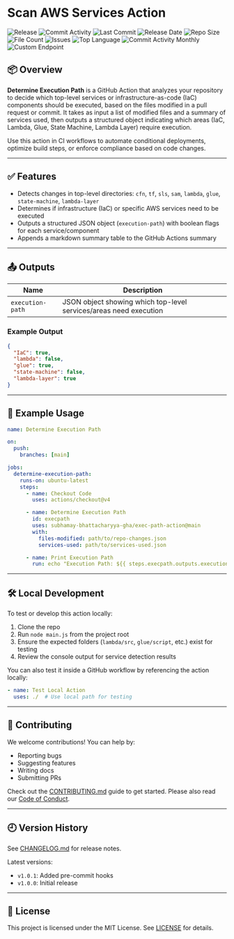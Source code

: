 # Scan AWS Services Action

![Release](https://github.com/subhamay-bhattacharyya-gha/exec-path-action/actions/workflows/release.yaml/badge.svg)&nbsp;![Commit Activity](https://img.shields.io/github/commit-activity/t/subhamay-bhattacharyya-gha/exec-path-action)&nbsp;![Last Commit](https://img.shields.io/github/last-commit/subhamay-bhattacharyya-gha/exec-path-action)&nbsp;![Release Date](https://img.shields.io/github/release-date/subhamay-bhattacharyya-gha/exec-path-action)&nbsp;![Repo Size](https://img.shields.io/github/repo-size/subhamay-bhattacharyya-gha/exec-path-action)&nbsp;![File Count](https://img.shields.io/github/directory-file-count/subhamay-bhattacharyya-gha/exec-path-action)&nbsp;![Issues](https://img.shields.io/github/issues/subhamay-bhattacharyya-gha/exec-path-action)&nbsp;![Top Language](https://img.shields.io/github/languages/top/subhamay-bhattacharyya-gha/exec-path-action)&nbsp;![Commit Activity Monthly](https://img.shields.io/github/commit-activity/m/subhamay-bhattacharyya-gha/exec-path-action)&nbsp;![Custom Endpoint](https://img.shields.io/endpoint?url=https://gist.githubusercontent.com/bsubhamay/a43519ed07b7fcb270a07a7d1bc9e29d/raw/exec-path-action.json?)

## 📦 Overview

**Determine Execution Path** is a GitHub Action that analyzes your repository to decide which top-level services or infrastructure-as-code (IaC) components should be executed, based on the files modified in a pull request or commit. It takes as input a list of modified files and a summary of services used, then outputs a structured object indicating which areas (IaC, Lambda, Glue, State Machine, Lambda Layer) require execution.

Use this action in CI workflows to automate conditional deployments, optimize build steps, or enforce compliance based on code changes.

---

## ✅ Features

- Detects changes in top-level directories: `cfn`, `tf`, `sls`, `sam`, `lambda`, `glue`, `state-machine`, `lambda-layer`
- Determines if infrastructure (IaC) or specific AWS services need to be executed
- Outputs a structured JSON object (`execution-path`) with boolean flags for each service/component
- Appends a markdown summary table to the GitHub Actions summary

---

## 📤 Outputs

| Name             | Description                                                      |
|------------------|------------------------------------------------------------------|
| `execution-path` | JSON object showing which top-level services/areas need execution |

### Example Output

```json
{
  "IaC": true,
  "lambda": false,
  "glue": true,
  "state-machine": false,
  "lambda-layer": true
}
```

---

## 🚀 Example Usage

```yaml
name: Determine Execution Path

on:
  push:
    branches: [main]

jobs:
  determine-execution-path:
    runs-on: ubuntu-latest
    steps:
      - name: Checkout Code
        uses: actions/checkout@v4

      - name: Determine Execution Path
        id: execpath
        uses: subhamay-bhattacharyya-gha/exec-path-action@main
        with:
          files-modified: path/to/repo-changes.json
          services-used: path/to/services-used.json

      - name: Print Execution Path
        run: echo "Execution Path: ${{ steps.execpath.outputs.execution-path }}"
```

---

## 🛠 Local Development

To test or develop this action locally:

1. Clone the repo
2. Run `node main.js` from the project root
3. Ensure the expected folders (`lambda/src`, `glue/script`, etc.) exist for testing
4. Review the console output for service detection results

You can also test it inside a GitHub workflow by referencing the action locally:

```yaml
- name: Test Local Action
  uses: ./  # Use local path for testing
```

---

## 🤝 Contributing

We welcome contributions! You can help by:

- Reporting bugs
- Suggesting features
- Writing docs
- Submitting PRs

Check out the [CONTRIBUTING.md](./CONTRIBUTING.md) guide to get started. Please also read our [Code of Conduct](./CODE_OF_CONDUCT.md).

---

## 🕘 Version History

See [CHANGELOG.md](./CHANGELOG.md) for release notes.

Latest versions:

- `v1.0.1`: Added pre-commit hooks
- `v1.0.0`: Initial release

---

## 📄 License

This project is licensed under the MIT License. See [LICENSE](./LICENSE) for details.
